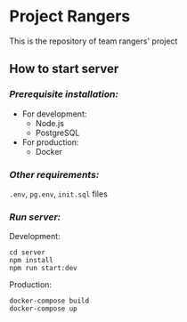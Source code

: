 # **Project Rangers**

This is the repository of team rangers' project

## **How to start server**
### *Prerequisite installation:*
* For development:
    - Node.js
    - PostgreSQL
* For production:
    - Docker

### *Other requirements:*
`.env`, `pg.env`, `init.sql` files

### *Run server:*
Development:
```
cd server
npm install
npm run start:dev
```
Production:
```
docker-compose build
docker-compose up
```